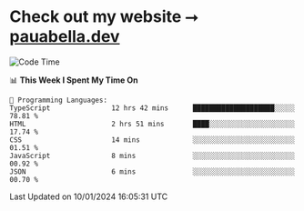 # Check out my website ⭢ [pauabella.dev](https://pauabella.dev)

<!--START_SECTION:waka-->
![Code Time](http://img.shields.io/badge/Code%20Time-2%2C841%20hrs%2023%20mins-blue)

📊 **This Week I Spent My Time On** 

```text
💬 Programming Languages: 
TypeScript               12 hrs 42 mins      ████████████████████░░░░░   78.81 % 
HTML                     2 hrs 51 mins       ████░░░░░░░░░░░░░░░░░░░░░   17.74 % 
CSS                      14 mins             ░░░░░░░░░░░░░░░░░░░░░░░░░   01.51 % 
JavaScript               8 mins              ░░░░░░░░░░░░░░░░░░░░░░░░░   00.92 % 
JSON                     6 mins              ░░░░░░░░░░░░░░░░░░░░░░░░░   00.70 % 
```


 Last Updated on 10/01/2024 16:05:31 UTC
<!--END_SECTION:waka-->
